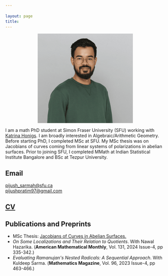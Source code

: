 ```yaml
---

layout: page
title: 
---
```


<p align="center">
  <img src="https://github.com/pijushpratim/pijushpratim.github.io/blob/master/assets/prof_pic1.png?raw=true" style="display:block;float:none;margin-left:auto;margin-right:auto">
</p>

I am a math PhD student at Simon Fraser University (SFU) working with [Katrina Honigs](https://www.sfu.ca/~khonigs/). I am broadly interested in Algebraic/Arithmetic Geometry. Before starting PhD, I completed MSc at SFU. My MSc thesis was on Jacobians of curves coming from linear systems of polarizations in abelian surfaces. Prior to joining SFU, I completed MMath at Indian Statistical Institute Bangalore and BSc at Tezpur University.

## Email
pijush_sarmah@sfu.ca \
pijushpratim97@gmail.com

## [CV](https://drive.google.com/file/d/1l3wZg4P2YEvhucc0Rmuasv9MmIYZ6kAt/view)



## Publications and Preprints

 - MSc Thesis: [Jacobians of Curves in Abelian Surfaces.](https://summit.sfu.ca/item/38565)
 - _On Some Localizations and Their Relation to Quotients_. With Nawal Hazarika. (**American Mathematical Monthly**, Vol. 131, 2024 Issue-4, pp 335-342.)
 - _Evaluating Ramanujan's Nested Radicals: A Sequential Approach_. With Kuldeep Sarma. (**Mathematics Magazine**, Vol. 96, 2023 Issue-4, pp 463-466.)


